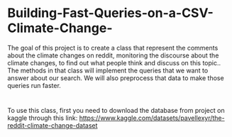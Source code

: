 # Building-Fast-Queries-on-a-CSV-Climate-Change-

The goal of this project is to create a class that represent the comments about the climate changes on reddit, monitoring the discourse about the climate changes, to find out what people think and discuss on this topic.. The methods in that class will implement the queries that we want to answer about our search. We will also preprocess that data to make those queries run faster.
#
To use this class, first you need to download the database from project on kaggle through this link: https://www.kaggle.com/datasets/pavellexyr/the-reddit-climate-change-dataset

